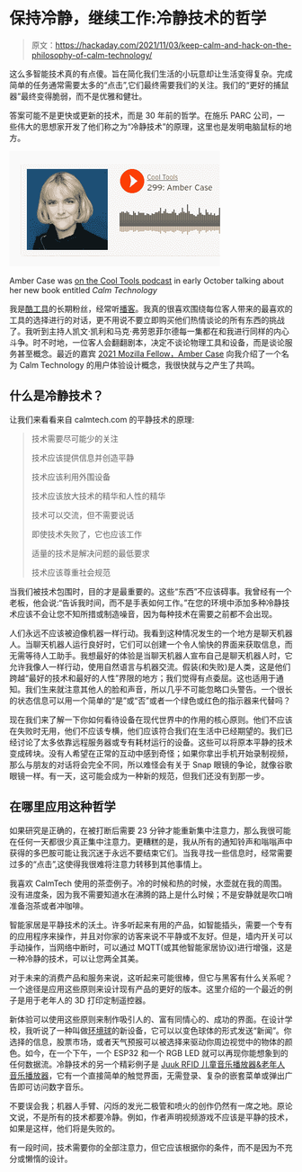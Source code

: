 # 保持冷静，继续工作:冷静技术的哲学

> 原文：<https://hackaday.com/2021/11/03/keep-calm-and-hack-on-the-philosophy-of-calm-technology/>

这么多智能技术真的有点傻。旨在简化我们生活的小玩意却让生活变得复杂。完成简单的任务通常需要太多的“点击”,它们最终需要我们的关注。我们的“更好的捕鼠器”最终变得脆弱，而不是优雅和健壮。

答案可能不是更快或更新的技术，而是 30 年前的哲学。在施乐 PARC 公司，一些伟大的思想家开发了他们称之为“冷静技术”的原理，这里也是发明电脑鼠标的地方。

[![Amber Case, Mozilla Fellow](img/f0dc735a5d4c8e79b4e0575dc6cde69d.png)](https://hackaday.com/wp-content/uploads/2021/10/Amber_Case-Cool_Tools_podcast.png)

Amber Case was [on the Cool Tools podcast](https://kk.org/cooltools/amber-case-2021-mozilla-fellow/) in early October talking about her new book entitled *Calm Technology*

我是[酷工具](https://kk.org/cooltools/)的长期粉丝，经常听[播客](https://kk.org/cooltools/category/podcast-2/)。我真的很喜欢围绕每位客人带来的最喜欢的工具的选择进行的对话，更不用说不要立即购买他们热情谈论的所有东西的挑战了。我听到主持人凯文·凯利和马克·弗劳恩菲尔德每一集都在和我进行同样的内心斗争。时不时地，一位客人会翻翻剧本，决定不谈论物理工具和设备，而是谈论服务甚至概念。最近的嘉宾 [2021 Mozilla Fellow，Amber Case](https://kk.org/cooltools/amber-case-2021-mozilla-fellow/) 向我介绍了一个名为 Calm Technology 的用户体验设计概念，我很快就与之产生了共鸣。

## 什么是冷静技术？

让我们来看看来自 calmtech.com 的平静技术的原理:

> 技术需要尽可能少的关注
> 
> 技术应该提供信息并创造平静
> 
> 技术应该利用外围设备
> 
> 技术应该放大技术的精华和人性的精华
> 
> 技术可以交流，但不需要说话
> 
> 即使技术失败了，它也应该工作
> 
> 适量的技术是解决问题的最低要求
> 
> 技术应该尊重社会规范

当我们被技术包围时，目的才是最重要的。这些“东西”不应该碍事。我曾经有一个老板，他会说:“告诉我时间，而不是手表如何工作。”在您的环境中添加多种冷静技术应该不会让您不知所措或制造噪音，因为每种技术在需要之前都不会出现。

人们永远不应该被迫像机器一样行动。我看到这种情况发生的一个地方是聊天机器人。当聊天机器人运行良好时，它们可以创建一个令人愉快的界面来获取信息，而无需等待人工助手。我想最好的体验是当聊天机器人宣布自己是聊天机器人时，它允许我像人一样行动，使用自然语言与机器交流。假装(和失败)是人类，这是他们跨越“最好的技术和最好的人性”界限的地方；我们觉得有点委屈。这也适用于通知。我们生来就注意其他人的脸和声音，所以几乎不可能忽略口头警告。一个很长的状态信息可以用一个简单的“是”或“否”或者一个绿色或红色的指示器来代替吗？

现在我们来了解一下你如何看待设备在现代世界中的作用的核心原则。他们不应该在失败时无用，他们不应该专横，他们应该符合我们在生活中已经期望的。我们已经讨论了太多依靠远程服务器或专有耗材运行的设备。这些可以将原本平静的技术变成砖块。没有人希望在正常的互动中感到奇怪；如果你拿出手机开始录制视频，那么与朋友的对话将会完全不同，所以难怪会有关于 Snap 眼镜的争论，就像谷歌眼镜一样。有一天，这可能会成为一种新的规范，但我们还没有到那一步。

## 在哪里应用这种哲学

如果研究是正确的，在被打断后需要 23 分钟才能重新集中注意力，那么我很可能在任何一天都很少真正集中注意力。更糟糕的是，我从所有的通知铃声和嗡嗡声中获得的多巴胺可能让我沉迷于永远不要结束它们。当我寻找一些信息时，经常需要过多的“点击”,这使得我很难将注意力转移到其他事情上。

我喜欢 CalmTech 使用的茶壶例子。冷的时候和热的时候，水壶就在我的周围。没有进度条，因为我不需要知道水在沸腾的路上是什么时候；不是安静就是吹口哨准备泡茶或者冲咖啡。

智能家居是平静技术的沃土。许多听起来有用的产品，如智能插头，需要一个专有的应用程序来操作，并且对你家的访客来说不平静或不友好。但是，墙内开关可以手动操作，当网络中断时，可以通过 MQTT(或其他智能家居协议)进行增强，这是一种冷静的技术，可以让您两全其美。

对于未来的消费产品和服务来说，这听起来可能很棒，但它与黑客有什么关系呢？一个途径是应用这些原则来设计现有产品的更好的版本。这里介绍的一个最近的例子是用于老年人的 3D 打印定制遥控器。

新体验可以使用这些原则来制作吸引人的、富有同情心的、成功的界面。在设计学校，我听说了一种叫做[环境球](https://en.wikipedia.org/wiki/Ambient_Devices)的新设备，它可以以变色球体的形式发送“新闻”。你选择的信息，股票市场，或者天气预报可以被选择来驱动你周边视觉中的物体的颜色。如今，在一个下午，一个 ESP32 和一个 RGB LED 就可以再现你能想象到的任何数据流。冷静技术的另一个精彩例子是 [Juuk RFID 儿童音乐播放器&老年人音乐播放器](https://hackaday.com/2020/09/14/juuke-an-rfid-music-player-for-elderly-and-kids/)，它有一个直接简单的触觉界面，无需登录、复杂的嵌套菜单或弹出广告即可访问数字音乐。

不要误会我；机器人手臂、闪烁的发光二极管和喷火的创作仍然有一席之地。原论文说，不是所有的技术都要冷静。例如，作者声明视频游戏不应该是平静的技术，如果是这样，他们将是失败的。

有一段时间，技术需要你的全部注意力，但它应该根据你的条件，而不是因为不充分或懒惰的设计。
